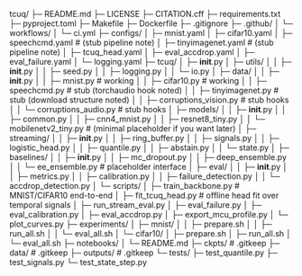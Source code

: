 tcuq/
├─ README.md
├─ LICENSE
├─ CITATION.cff
├─ requirements.txt
├─ pyproject.toml
├─ Makefile
├─ Dockerfile
├─ .gitignore
├─ .github/
│  └─ workflows/
│     └─ ci.yml
├─ configs/
│  ├─ mnist.yaml
│  ├─ cifar10.yaml
│  ├─ speechcmd.yaml           # (stub pipeline note)
│  ├─ tinyimagenet.yaml        # (stub pipeline note)
│  ├─ tcuq_head.yaml
│  ├─ eval_accdrop.yaml
│  ├─ eval_failure.yaml
│  └─ logging.yaml
├─ tcuq/
│  ├─ __init__.py
│  ├─ utils/
│  │  ├─ __init__.py
│  │  ├─ seed.py
│  │  ├─ logging.py
│  │  └─ io.py
│  ├─ data/
│  │  ├─ __init__.py
│  │  ├─ mnist.py              # working
│  │  ├─ cifar10.py            # working
│  │  ├─ speechcmd.py          # stub (torchaudio hook noted)
│  │  ├─ tinyimagenet.py       # stub (download structure noted)
│  │  ├─ corruptions_vision.py # stub hooks
│  │  └─ corruptions_audio.py  # stub hooks
│  ├─ models/
│  │  ├─ __init__.py
│  │  ├─ common.py
│  │  ├─ cnn4_mnist.py
│  │  ├─ resnet8_tiny.py
│  │  └─ mobilenetv2_tiny.py   # (minimal placeholder if you want later)
│  ├─ streaming/
│  │  ├─ __init__.py
│  │  ├─ ring_buffer.py
│  │  ├─ signals.py
│  │  ├─ logistic_head.py
│  │  ├─ quantile.py
│  │  ├─ abstain.py
│  │  └─ state.py
│  ├─ baselines/
│  │  ├─ __init__.py
│  │  ├─ mc_dropout.py
│  │  ├─ deep_ensemble.py
│  │  └─ ee_ensemble.py        # placeholder interface
│  ├─ eval/
│  │  ├─ __init__.py
│  │  ├─ metrics.py
│  │  ├─ calibration.py
│  │  ├─ failure_detection.py
│  │  └─ accdrop_detection.py
│  └─ scripts/
│     ├─ train_backbone.py     # MNIST/CIFAR10 end-to-end
│     ├─ fit_tcuq_head.py      # offline head fit over temporal signals
│     ├─ run_stream_eval.py
│     ├─ eval_failure.py
│     ├─ eval_calibration.py
│     ├─ eval_accdrop.py
│     ├─ export_mcu_profile.py
│     └─ plot_curves.py
├─ experiments/
│  ├─ mnist/
│  │  ├─ prepare.sh
│  │  ├─ run_all.sh
│  │  └─ eval_all.sh
│  └─ cifar10/
│     ├─ prepare.sh
│     ├─ run_all.sh
│     └─ eval_all.sh
├─ notebooks/
│  └─ README.md
├─ ckpts/        # .gitkeep
├─ data/         # .gitkeep
├─ outputs/      # .gitkeep
└─ tests/
   ├─ test_quantile.py
   ├─ test_signals.py
   └─ test_state_step.py
